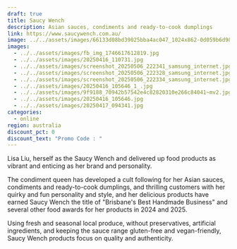 ```yaml
---
draft: true
title: Saucy Wench
description: Asian sauces, condiments and ready-to-cook dumplings
link: https://www.saucywench.com.au/
image: ../../assets/images/66133d08bd39025bba4ac047_1024x862-0d059b6d981dddd5d04d62df4f0240a1.jpeg
images:
  - ../../assets/images/fb_img_1746617612819.jpg
  - ../../assets/images/20250416_110731.jpg
  - ../../assets/images/screenshot_20250506_222341_samsung_internet.jpg
  - ../../assets/images/screenshot_20250506_222328_samsung_internet.jpg
  - ../../assets/images/screenshot_20250506_222334_samsung_internet.jpg
  - ../../assets/images/20250416_105646_1_.jpg
  - ../../assets/images/9f9188_70942b57542e4c82820310e266c84041~mv2.jpg
  - ../../assets/images/20250416_105646.jpg
  - ../../assets/images/20250417_094341.jpg
categories:
  - online
region: australia
discount_pct: 0
discount_text: "Promo Code : "
---
```

Lisa Liu, herself as the Saucy Wench and delivered up food products as vibrant and enticing as her brand and personality.

The condiment queen has developed a cult following for her Asian sauces, condiments and ready-to-cook dumplings, and thrilling customers with her quirky and fun personality and style, and her delicious products have earned Saucy Wench the title of "Brisbane's Best Handmade Business" and several other food awards for her products in 2024 and 2025.

Using fresh and seasonal local produce, without preservatives, artificial ingredients, and keeping the sauce range gluten-free and vegan-friendly, Saucy Wench products focus on quality and authenticity.
